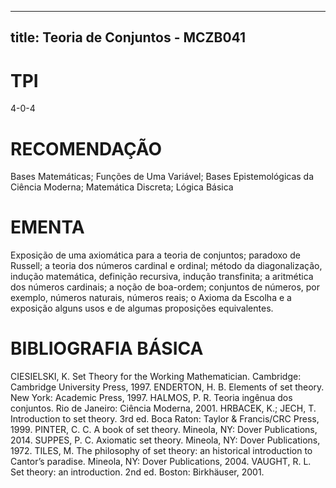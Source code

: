 
---
title: Teoria de Conjuntos - MCZB041 
---

# TPI

4-0-4

# RECOMENDAÇÃO

Bases Matemáticas; Funções de Uma Variável; Bases Epistemológicas da Ciência Moderna; Matemática Discreta; Lógica Básica

# EMENTA

Exposição de uma axiomática para a teoria de conjuntos; paradoxo de Russell; a teoria dos números cardinal e ordinal; método da diagonalização, indução matemática, definição recursiva, indução transfinita; a aritmética dos números cardinais; a noção de boa-ordem; conjuntos de números, por exemplo, números naturais, números reais; o Axioma da Escolha e a exposição alguns usos e de algumas proposições equivalentes.

# BIBLIOGRAFIA BÁSICA

CIESIELSKI, K. Set Theory for the Working Mathematician. Cambridge: Cambridge University Press, 1997.
ENDERTON, H. B. Elements of set theory. New York: Academic Press, 1997.
HALMOS, P. R. Teoria ingênua dos conjuntos. Rio de Janeiro: Ciência Moderna, 2001.
HRBACEK, K.; JECH, T. Introduction to set theory. 3rd ed. Boca Raton: Taylor & Francis/CRC Press, 1999.
PINTER, C. C. A book of set theory. Mineola, NY: Dover Publications, 2014.
SUPPES, P. C. Axiomatic set theory. Mineola, NY: Dover Publications, 1972.
TILES, M. The philosophy of set theory: an historical introduction to Cantor’s paradise. Mineola, NY: Dover Publications, 2004.
VAUGHT, R. L. Set theory: an introduction. 2nd ed. Boston: Birkhäuser, 2001.
        